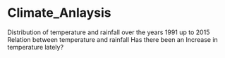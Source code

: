 # Climate_Anlaysis
Distribution of temperature and rainfall over the years 1991 up to 2015
Relation between temperature and rainfall
Has there been an Increase in temperature lately?
